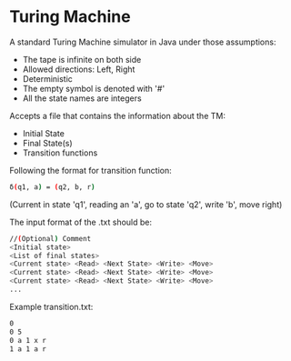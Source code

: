 # Turing Machine

A standard Turing Machine simulator in Java under those assumptions:
- The tape is infinite on both side
- Allowed directions: Left, Right
- Deterministic
- The empty symbol is denoted with '#'
- All the state names are integers

Accepts a file that contains the information about the TM:
- Initial State
- Final State(s)
- Transition functions

Following the format for transition function:
```sh
δ(q1, a) = (q2, b, r)
```
(Current in state 'q1', reading an 'a', go to state 'q2', write 'b', move right)

The input format of the .txt should be:
```sh
//(Optional) Comment
<Initial state>
<List of final states>
<Current state> <Read> <Next State> <Write> <Move>
<Current state> <Read> <Next State> <Write> <Move>
<Current state> <Read> <Next State> <Write> <Move>
...
```

Example transition.txt:
```sh
0
0 5
0 a 1 x r
1 a 1 a r
```
